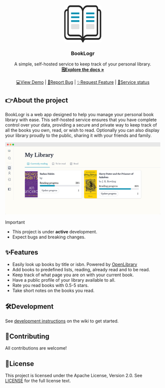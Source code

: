 <!-- PROJECT LOGO -->
<br />
<div align="center">
  <a href="https://github.com/Mozzo1000/booklogr">
    <img src="assets/logo.svg" height="120px" width="120px"/>
  </a>

<h3 align="center">BookLogr</h3>

  <p align="center">
    A simple, self-hosted service to keep track of your personal library.
    <br />
    <a href="https://github.com/Mozzo1000/booklogr/wiki"><strong>🗒️Explore the docs »</strong></a>
    <br />
    <br />
    <a href="https://demo.booklogr.app">💻View Demo</a> |
    <a href="https://github.com/Mozzo1000/booklogr/issues">🐞Report Bug</a> |
    <a href="https://github.com/Mozzo1000/booklogr/issues">✨Request Feature</a> |
    <a href="https://status.booklogr.app">👷Service status</a>
  </p>
</div>

## 👉About the project
BookLogr is a web app designed to help you manage your personal book library with ease. This self-hosted service ensures that you have complete control over your data, providing a secure and private way to keep track of all the books you own, read, or wish to read.
Optionally you can also display your library proudly to the public, sharing it with your friends and family.

<img src="web/public/feature_section_01.png" />


> [!IMPORTANT]
> * This project is under **active** development.
> * Expect bugs and breaking changes.

## ✨Features
* Easily look up books by title or isbn. Powered by [OpenLibrary](https://openlibrary.org/)
* Add books to predefined lists, reading, already read and to be read.
* Keep track of what page you are on with your current book.
* Have a public profile of your library available to all.
* Rate you read books with 0.5-5 stars.
* Take short notes on the books you read.

## 🛠️Development
See [development instructions](https://github.com/Mozzo1000/booklogr/wiki/Development) on the wiki to get started.

## 🙌Contributing
All contributions are welcome!

## 🧾License
This project is licensed under the Apache License, Version 2.0. See [LICENSE](LICENSE) for the full license text.